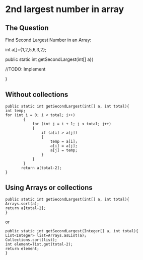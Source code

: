 # 2nd largest number in array

## The Question
Find Second Largest Number in an Array:

int a[]={1,2,5,6,3,2};

public static int getSecondLargest(int[] a){

//TODO: Implement

}

## Without collections
```
public static int getSecondLargest(int[] a, int total){  
int temp;  
for (int i = 0; i < total; i++)   
        {  
            for (int j = i + 1; j < total; j++)   
            {  
                if (a[i] > a[j])   
                {  
                    temp = a[i];  
                    a[i] = a[j];  
                    a[j] = temp;  
                }  
            }  
        }  
       return a[total-2];  
}  
```

## Using Arrays or collections

```
public static int getSecondLargest(int[] a, int total){  
Arrays.sort(a);  
return a[total-2];  
} 
```
or
```
public static int getSecondLargest(Integer[] a, int total){  
List<Integer> list=Arrays.asList(a);  
Collections.sort(list);  
int element=list.get(total-2);  
return element;  
} 
```
